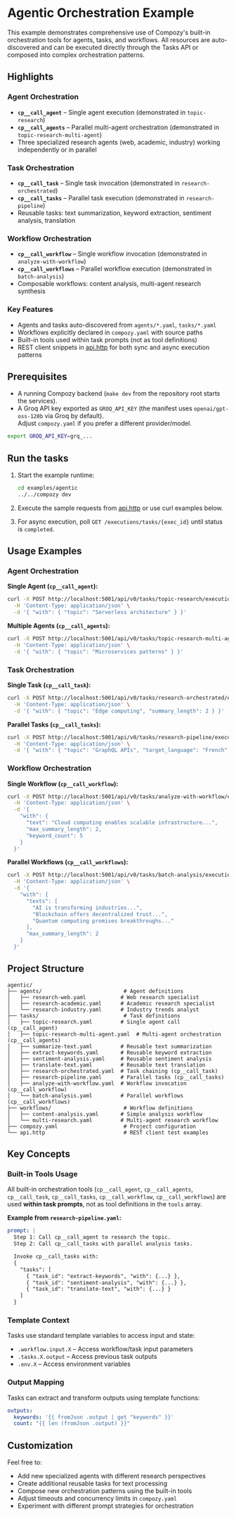 # Agentic Orchestration Example

This example demonstrates comprehensive use of Compozy's built-in orchestration tools for agents, tasks, and workflows. All resources are auto-discovered and can be executed directly through the Tasks API or composed into complex orchestration patterns.

## Highlights

### Agent Orchestration

- **`cp__call_agent`** – Single agent execution (demonstrated in `topic-research`)
- **`cp__call_agents`** – Parallel multi-agent orchestration (demonstrated in `topic-research-multi-agent`)
- Three specialized research agents (web, academic, industry) working independently or in parallel

### Task Orchestration

- **`cp__call_task`** – Single task invocation (demonstrated in `research-orchestrated`)
- **`cp__call_tasks`** – Parallel task execution (demonstrated in `research-pipeline`)
- Reusable tasks: text summarization, keyword extraction, sentiment analysis, translation

### Workflow Orchestration

- **`cp__call_workflow`** – Single workflow invocation (demonstrated in `analyze-with-workflow`)
- **`cp__call_workflows`** – Parallel workflow execution (demonstrated in `batch-analysis`)
- Composable workflows: content analysis, multi-agent research synthesis

### Key Features

- Agents and tasks auto-discovered from `agents/*.yaml`, `tasks/*.yaml`
- Workflows explicitly declared in `compozy.yaml` with source paths
- Built-in tools used within task prompts (not as tool definitions)
- REST client snippets in [api.http](./api.http) for both sync and async execution patterns

## Prerequisites

- A running Compozy backend (`make dev` from the repository root starts the services).
- A Groq API key exported as `GROQ_API_KEY` (the manifest uses `openai/gpt-oss-120b` via Groq by default).  
  Adjust `compozy.yaml` if you prefer a different provider/model.

```bash
export GROQ_API_KEY=grq_...
```

## Run the tasks

1. Start the example runtime:

   ```bash
   cd examples/agentic
   ../../compozy dev
   ```

2. Execute the sample requests from [api.http](./api.http) or use curl examples below.

3. For async execution, poll `GET /executions/tasks/{exec_id}` until status is `completed`.

## Usage Examples

### Agent Orchestration

**Single Agent (`cp__call_agent`):**

```bash
curl -X POST http://localhost:5001/api/v0/tasks/topic-research/executions/sync \
  -H 'Content-Type: application/json' \
  -d '{ "with": { "topic": "Serverless architecture" } }'
```

**Multiple Agents (`cp__call_agents`):**

```bash
curl -X POST http://localhost:5001/api/v0/tasks/topic-research-multi-agent/executions/sync \
  -H 'Content-Type: application/json' \
  -d '{ "with": { "topic": "Microservices patterns" } }'
```

### Task Orchestration

**Single Task (`cp__call_task`):**

```bash
curl -X POST http://localhost:5001/api/v0/tasks/research-orchestrated/executions/sync \
  -H 'Content-Type: application/json' \
  -d '{ "with": { "topic": "Edge computing", "summary_length": 2 } }'
```

**Parallel Tasks (`cp__call_tasks`):**

```bash
curl -X POST http://localhost:5001/api/v0/tasks/research-pipeline/executions/sync \
  -H 'Content-Type: application/json' \
  -d '{ "with": { "topic": "GraphQL APIs", "target_language": "French" } }'
```

### Workflow Orchestration

**Single Workflow (`cp__call_workflow`):**

```bash
curl -X POST http://localhost:5001/api/v0/tasks/analyze-with-workflow/executions/sync \
  -H 'Content-Type: application/json' \
  -d '{
    "with": {
      "text": "Cloud computing enables scalable infrastructure...",
      "max_summary_length": 2,
      "keyword_count": 5
    }
  }'
```

**Parallel Workflows (`cp__call_workflows`):**

```bash
curl -X POST http://localhost:5001/api/v0/tasks/batch-analysis/executions/sync \
  -H 'Content-Type: application/json' \
  -d '{
    "with": {
      "texts": [
        "AI is transforming industries...",
        "Blockchain offers decentralized trust...",
        "Quantum computing promises breakthroughs..."
      ],
      "max_summary_length": 2
    }
  }'
```

## Project Structure

```
agentic/
├── agents/                          # Agent definitions
│   ├── research-web.yaml           # Web research specialist
│   ├── research-academic.yaml      # Academic research specialist
│   └── research-industry.yaml      # Industry trends analyst
├── tasks/                           # Task definitions
│   ├── topic-research.yaml         # Single agent call (cp__call_agent)
│   ├── topic-research-multi-agent.yaml  # Multi-agent orchestration (cp__call_agents)
│   ├── summarize-text.yaml         # Reusable text summarization
│   ├── extract-keywords.yaml       # Reusable keyword extraction
│   ├── sentiment-analysis.yaml     # Reusable sentiment analysis
│   ├── translate-text.yaml         # Reusable text translation
│   ├── research-orchestrated.yaml  # Task chaining (cp__call_task)
│   ├── research-pipeline.yaml      # Parallel tasks (cp__call_tasks)
│   ├── analyze-with-workflow.yaml  # Workflow invocation (cp__call_workflow)
│   └── batch-analysis.yaml         # Parallel workflows (cp__call_workflows)
├── workflows/                       # Workflow definitions
│   ├── content-analysis.yaml       # Simple analysis workflow
│   └── multi-research.yaml         # Multi-agent research workflow
├── compozy.yaml                     # Project configuration
└── api.http                         # REST client test examples
```

## Key Concepts

### Built-in Tools Usage

All built-in orchestration tools (`cp__call_agent`, `cp__call_agents`, `cp__call_task`, `cp__call_tasks`, `cp__call_workflow`, `cp__call_workflows`) are used **within task prompts**, not as tool definitions in the `tools` array.

**Example from `research-pipeline.yaml`:**

```yaml
prompt: |
  Step 1: Call cp__call_agent to research the topic.
  Step 2: Call cp__call_tasks with parallel analysis tasks.

  Invoke cp__call_tasks with:
  {
    "tasks": [
      { "task_id": "extract-keywords", "with": {...} },
      { "task_id": "sentiment-analysis", "with": {...} },
      { "task_id": "translate-text", "with": {...} }
    ]
  }
```

### Template Context

Tasks use standard template variables to access input and state:

- `.workflow.input.X` – Access workflow/task input parameters
- `.tasks.X.output` – Access previous task outputs
- `.env.X` – Access environment variables

### Output Mapping

Tasks can extract and transform outputs using template functions:

```yaml
outputs:
  keywords: '{{ fromJson .output | get "keywords" }}'
  count: "{{ len (fromJson .output) }}"
```

## Customization

Feel free to:

- Add new specialized agents with different research perspectives
- Create additional reusable tasks for text processing
- Compose new orchestration patterns using the built-in tools
- Adjust timeouts and concurrency limits in `compozy.yaml`
- Experiment with different prompt strategies for orchestration
